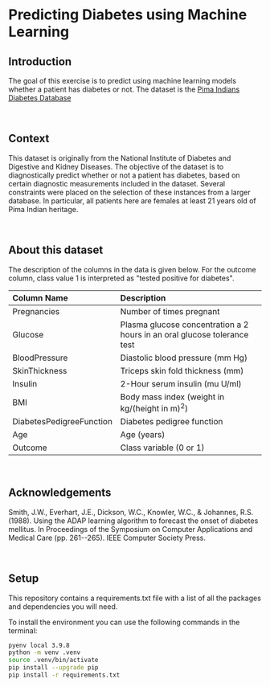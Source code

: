 # Predicting Diabetes using Machine Learning


## Introduction

The goal of this exercise is to predict using machine learning models whether a patient has diabetes or not. The dataset is the [Pima Indians Diabetes Database](https://www.kaggle.com/datasets/uciml/pima-indians-diabetes-database)

<br>

## Context

This dataset is originally from the National Institute of Diabetes and Digestive and Kidney Diseases. The objective of the dataset is to diagnostically predict whether or not a patient has diabetes, based on certain diagnostic measurements included in the dataset. Several constraints were placed on the selection of these instances from a larger database. In particular, all patients here are females at least 21 years old of Pima Indian heritage.

<br>

## About this dataset
The description of the columns in the data is given below. For the outcome column, class value 1 is interpreted as "tested positive for diabetes".

|Column Name| Description|
|:------------|:------------|
|Pregnancies|Number of times pregnant|
|Glucose|Plasma glucose concentration a 2 hours in an oral glucose tolerance test|
|BloodPressure|Diastolic blood pressure (mm Hg)|
|SkinThickness|Triceps skin fold thickness (mm)|
|Insulin|2-Hour serum insulin (mu U/ml)|
|BMI|Body mass index (weight in kg/(height in m)$^2$)|
|DiabetesPedigreeFunction| Diabetes pedigree function|
|Age| Age (years)|
|Outcome|Class variable (0 or 1) |

<br>

## Acknowledgements
Smith, J.W., Everhart, J.E., Dickson, W.C., Knowler, W.C., & Johannes, R.S. (1988). Using the ADAP learning algorithm to forecast the onset of diabetes mellitus. In Proceedings of the Symposium on Computer Applications and Medical Care (pp. 261--265). IEEE Computer Society Press.


<br>

## Setup

This repository contains a requirements.txt file with a list of all the packages and dependencies you will need. 

To install the environment you can use the following commands in the terminal:
```zsh
pyenv local 3.9.8
python -m venv .venv
source .venv/bin/activate
pip install --upgrade pip
pip install -r requirements.txt
```

